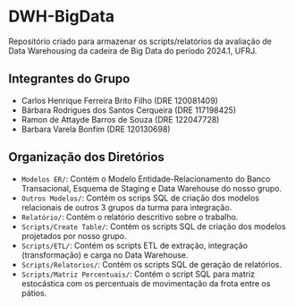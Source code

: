# DWH-BigData
Repositório criado para armazenar os scripts/relatórios da avaliação de Data Warehousing da cadeira de Big Data do período 2024.1, UFRJ.

## Integrantes do Grupo

- Carlos Henrique Ferreira Brito Filho (DRE 120081409)
- Bárbara Rodrigues dos Santos Cerqueira (DRE 117198425)
- Ramon de Attayde Barros de Souza (DRE 122047728)
- Barbara Varela Bonfim (DRE 120130698)

## Organização dos Diretórios

- `Modelos ER/`: Contém o Modelo Entidade-Relacionamento do Banco Transacional, Esquema de Staging e Data Warehouse do nosso grupo.
- `Outros Modelos/`: Contém os scrips SQL de criação dos modelos relacionais de outros 3 grupos da turma para integração.
- `Relatório/`: Contém o relatório descritivo sobre o trabalho.
- `Scripts/Create Table/`: Contém os scripts SQL de criação dos modelos projetados por nosso grupo.
- `Scripts/ETL/`: Contém os scripts ETL de extração, integração (transformação) e carga no Data Warehouse.
- `Scripts/Relatorios/`: Contém os scripts SQL de geração de relatórios.
- `Scripts/Matriz Percentuais/`: Contém o script SQL para matriz estocástica com os percentuais de movimentação da frota entre os pátios.


